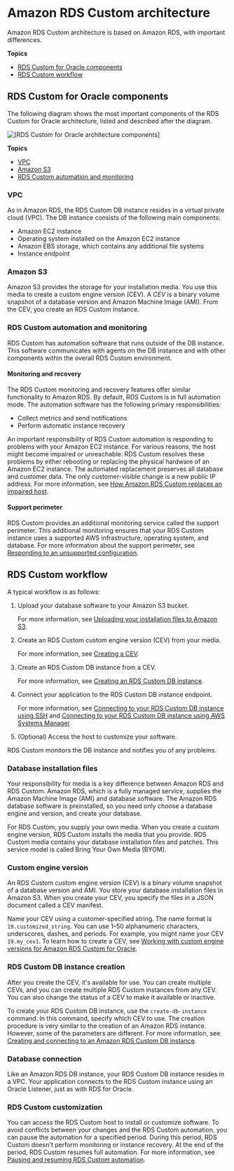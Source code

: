 # Amazon RDS Custom architecture<a name="custom-concept"></a>

Amazon RDS Custom architecture is based on Amazon RDS, with important differences\.

**Topics**
+ [RDS Custom for Oracle components](#custom-concept.components)
+ [RDS Custom workflow](#custom-concept.workflow)

## RDS Custom for Oracle components<a name="custom-concept.components"></a>

The following diagram shows the most important components of the RDS Custom for Oracle architecture, listed and described after the diagram\.

![\[RDS Custom for Oracle architecture components\]](http://docs.aws.amazon.com/AmazonRDS/latest/UserGuide/./images/RDS_Custom_architecture_v2.png)

**Topics**
+ [VPC](#custom-concept.components.VPC)
+ [Amazon S3](#custom-concept.components.S3)
+ [RDS Custom automation and monitoring](#custom-concept.workflow.automation)

### VPC<a name="custom-concept.components.VPC"></a>

As in Amazon RDS, the RDS Custom DB instance resides in a virtual private cloud \(VPC\)\. The DB instance consists of the following main components:
+ Amazon EC2 instance
+ Operating system installed on the Amazon EC2 instance
+ Amazon EBS storage, which contains any additional file systems
+ Instance endpoint

### Amazon S3<a name="custom-concept.components.S3"></a>

Amazon S3 provides the storage for your installation media\. You use this media to create a custom engine version \(CEV\)\. A *CEV* is a binary volume snapshot of a database version and Amazon Machine Image \(AMI\)\. From the CEV, you create an RDS Custom instance\.

### RDS Custom automation and monitoring<a name="custom-concept.workflow.automation"></a>

RDS Custom has automation software that runs outside of the DB instance\. This software communicates with agents on the DB instance and with other components within the overall RDS Custom environment\.

#### Monitoring and recovery<a name="custom-concept.workflow.automation.recovery"></a>

The RDS Custom monitoring and recovery features offer similar functionality to Amazon RDS\. By default, RDS Custom is in full automation mode\. The automation software has the following primary responsibilities:
+ Collect metrics and send notifications
+ Perform automatic instance recovery

An important responsibility of RDS Custom automation is responding to problems with your Amazon EC2 instance\. For various reasons, the host might become impaired or unreachable\. RDS Custom resolves these problems by either rebooting or replacing the physical hardware of an Amazon EC2 instance\. The automated replacement preserves all database and customer data\. The only customer\-visible change is a new public IP address\. For more information, see [How Amazon RDS Custom replaces an impaired host](custom-troubleshooting.md#custom-troubleshooting.host-problems)\.

#### Support perimeter<a name="custom-concept.workflow.automation.support-perimeter"></a>

RDS Custom provides an additional monitoring service called the support perimeter\. This additional monitoring ensures that your RDS Custom instance uses a supported AWS infrastructure, operating system, and database\. For more information about the support perimeter, see [Responding to an unsupported configuration](custom-troubleshooting.md#custom-troubleshooting.support-perimeter)\.

## RDS Custom workflow<a name="custom-concept.workflow"></a>

A typical workflow is as follows:

1. Upload your database software to your Amazon S3 bucket\.

   For more information, see [Uploading your installation files to Amazon S3](custom-cev.md#custom-cev.preparing.s3)\.

1. Create an RDS Custom custom engine version \(CEV\) from your media\.

   For more information, see [Creating a CEV](custom-cev.md#custom-cev.create)\.

1. Create an RDS Custom DB instance from a CEV\.

   For more information, see [Creating an RDS Custom DB instance](custom-creating.md#custom-creating.create)\.

1. Connect your application to the RDS Custom DB instance endpoint\.

   For more information, see [Connecting to your RDS Custom DB instance using SSH](custom-creating.md#custom-creating.ssh) and [Connecting to your RDS Custom DB instance using AWS Systems Manager](custom-creating.md#custom-creating.ssm)\.

1. \(Optional\) Access the host to customize your software\.

RDS Custom monitors the DB instance and notifies you of any problems\.

### Database installation files<a name="custom-concept.workflow.db-files"></a>

Your responsibility for media is a key difference between Amazon RDS and RDS Custom\. Amazon RDS, which is a fully managed service, supplies the Amazon Machine Image \(AMI\) and database software\. The Amazon RDS database software is preinstalled, so you need only choose a database engine and version, and create your database\.

For RDS Custom, you supply your own media\. When you create a custom engine version, RDS Custom installs the media that you provide\. RDS Custom media contains your database installation files and patches\. This service model is called Bring Your Own Media \(BYOM\)\.

### Custom engine version<a name="custom-concept.workflow.cev"></a>

An RDS Custom custom engine version \(CEV\) is a binary volume snapshot of a database version and AMI\. You store your database installation files in Amazon S3\. When you create your CEV, you specify the files in a JSON document called a CEV manifest\.

Name your CEV using a customer\-specified string\. The name format is `19.customized_string`\. You can use 1–50 alphanumeric characters, underscores, dashes, and periods\. For example, you might name your CEV `19.my_cev1`\. To learn how to create a CEV, see [Working with custom engine versions for Amazon RDS Custom for Oracle](custom-cev.md)\.

### RDS Custom DB instance creation<a name="custom-concept.workflow.instance"></a>

After you create the CEV, it's available for use\. You can create multiple CEVs, and you can create multiple RDS Custom instances from any CEV\. You can also change the status of a CEV to make it available or inactive\.

To create your RDS Custom DB instance, use the `create-db-instance` command\. In this command, specify which CEV to use\. The creation procedure is very similar to the creation of an Amazon RDS instance\. However, some of the parameters are different\. For more information, see [Creating and connecting to an Amazon RDS Custom DB instance](custom-creating.md)\.

### Database connection<a name="custom-concept.workflow.db-connection"></a>

Like an Amazon RDS DB instance, your RDS Custom DB instance resides in a VPC\. Your application connects to the RDS Custom instance using an Oracle Listener, just as with RDS for Oracle\.

### RDS Custom customization<a name="custom-concept.workflow.db-customization"></a>

You can access the RDS Custom host to install or customize software\. To avoid conflicts between your changes and the RDS Custom automation, you can pause the automation for a specified period\. During this period, RDS Custom doesn't perform monitoring or instance recovery\. At the end of the period, RDS Custom resumes full automation\. For more information, see [Pausing and resuming RDS Custom automation](custom-managing.md#custom-managing.pausing)\.
